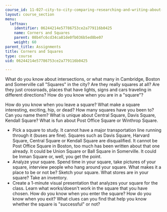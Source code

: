 ```yaml
---
course_id: 11-027-city-to-city-comparing-researching-and-writing-about-cities-new-orleans-spring-2011
layout: course_section
menu:
  leftnav:
    identifier: 06244214e57786753ce2a779116b0425
    name: Corners and Squares
    parent: 08b4fc6cd34ca81de0fb036b5ed8be07
    weight: 60
parent_title: Assignments
title: Corners and Squares
type: course
uid: 06244214e57786753ce2a779116b0425

---
```


What do you know about intersections, or what many in Cambridge, Boston and Somerville call "Squares" in the city? Are they really squares at all? Are they just crossroads, places that have lights, signs and cars traveling in different directions? How do you know when you are in a "square"?

How do you know when you leave a square? What make a square interesting, exciting, hip, or dead? How many squares have you been to? Can you name them? What is unique about Central Square, Davis Square, Kendall Square? What is fun about Post Office Square or Winthrop Square.

*   Pick a square to study. It cannot have a major transportation line running through it (buses are fine). Squares such as Davis Square, Harvard Square, Central Square or Kendall Square are disqualified. It cannot be Post Office Square in Boston, too much has been written about that one already. It could be Union Square or Ball Square in Somerville. It could be Inman Square or, well, you get the point.
*   Analyze your square. Spend time in your square, take pictures of your square, interview people who hang around your square. What makes it a place to be or not be? Sketch your square. What stores are in your square? Take an inventory.
*   Create a 1-minute visual presentation that analyzes your square for the class. Learn what works/doesn't work in the square that you have chosen. How do you know when you enter the square? How do you know when you exit? What clues can you find that help you know whether the square is "successful" or not?